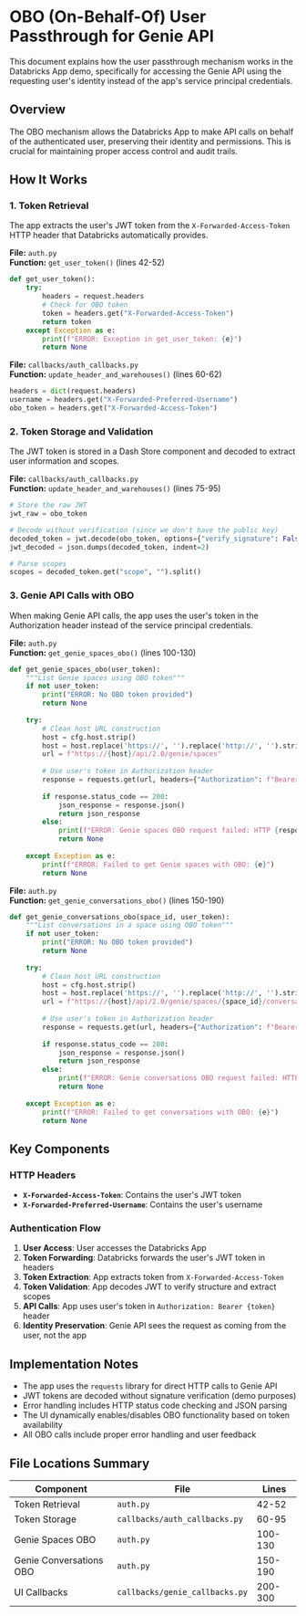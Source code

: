 # OBO (On-Behalf-Of) User Passthrough for Genie API

This document explains how the user passthrough mechanism works in the Databricks App demo, specifically for accessing the Genie API using the requesting user's identity instead of the app's service principal credentials.

## Overview

The OBO mechanism allows the Databricks App to make API calls on behalf of the authenticated user, preserving their identity and permissions. This is crucial for maintaining proper access control and audit trails.

## How It Works

### 1. Token Retrieval

The app extracts the user's JWT token from the `X-Forwarded-Access-Token` HTTP header that Databricks automatically provides.

**File:** `auth.py`  
**Function:** `get_user_token()` (lines 42-52)

```python
def get_user_token():
    try:
        headers = request.headers
        # Check for OBO token
        token = headers.get("X-Forwarded-Access-Token")
        return token
    except Exception as e:
        print(f"ERROR: Exception in get_user_token: {e}")
        return None
```

**File:** `callbacks/auth_callbacks.py`  
**Function:** `update_header_and_warehouses()` (lines 60-62)

```python
headers = dict(request.headers)
username = headers.get("X-Forwarded-Preferred-Username")
obo_token = headers.get("X-Forwarded-Access-Token")
```

### 2. Token Storage and Validation

The JWT token is stored in a Dash Store component and decoded to extract user information and scopes.

**File:** `callbacks/auth_callbacks.py`  
**Function:** `update_header_and_warehouses()` (lines 75-95)

```python
# Store the raw JWT
jwt_raw = obo_token

# Decode without verification (since we don't have the public key)
decoded_token = jwt.decode(obo_token, options={"verify_signature": False})
jwt_decoded = json.dumps(decoded_token, indent=2)

# Parse scopes
scopes = decoded_token.get("scope", "").split()
```

### 3. Genie API Calls with OBO

When making Genie API calls, the app uses the user's token in the Authorization header instead of the service principal credentials.

**File:** `auth.py`  
**Function:** `get_genie_spaces_obo()` (lines 100-130)

```python
def get_genie_spaces_obo(user_token):
    """List Genie spaces using OBO token"""
    if not user_token:
        print("ERROR: No OBO token provided")
        return None
        
    try:
        # Clean host URL construction
        host = cfg.host.strip()
        host = host.replace('https://', '').replace('http://', '').strip('/')
        url = f"https://{host}/api/2.0/genie/spaces"
        
        # Use user's token in Authorization header
        response = requests.get(url, headers={"Authorization": f"Bearer {user_token}"})
        
        if response.status_code == 200:
            json_response = response.json()
            return json_response
        else:
            print(f"ERROR: Genie spaces OBO request failed: HTTP {response.status_code}")
            return None
            
    except Exception as e:
        print(f"ERROR: Failed to get Genie spaces with OBO: {e}")
        return None
```

**File:** `auth.py`  
**Function:** `get_genie_conversations_obo()` (lines 150-190)

```python
def get_genie_conversations_obo(space_id, user_token):
    """List conversations in a space using OBO token"""
    if not user_token:
        print("ERROR: No OBO token provided")
        return None
        
    try:
        # Clean host URL construction
        host = cfg.host.strip()
        host = host.replace('https://', '').replace('http://', '').strip('/')
        url = f"https://{host}/api/2.0/genie/spaces/{space_id}/conversations"
        
        # Use user's token in Authorization header
        response = requests.get(url, headers={"Authorization": f"Bearer {user_token}"})
        
        if response.status_code == 200:
            json_response = response.json()
            return json_response
        else:
            print(f"ERROR: Genie conversations OBO request failed: HTTP {response.status_code}")
            return None
            
    except Exception as e:
        print(f"ERROR: Failed to get conversations with OBO: {e}")
        return None
```

## Key Components

### HTTP Headers
- **`X-Forwarded-Access-Token`**: Contains the user's JWT token
- **`X-Forwarded-Preferred-Username`**: Contains the user's username

### Authentication Flow
1. **User Access**: User accesses the Databricks App
2. **Token Forwarding**: Databricks forwards the user's JWT token in headers
3. **Token Extraction**: App extracts token from `X-Forwarded-Access-Token`
4. **Token Validation**: App decodes JWT to verify structure and extract scopes
5. **API Calls**: App uses user's token in `Authorization: Bearer {token}` header
6. **Identity Preservation**: Genie API sees the request as coming from the user, not the app

## Implementation Notes

- The app uses the `requests` library for direct HTTP calls to Genie API
- JWT tokens are decoded without signature verification (demo purposes)
- Error handling includes HTTP status code checking and JSON parsing
- The UI dynamically enables/disables OBO functionality based on token availability
- All OBO calls include proper error handling and user feedback

## File Locations Summary

| Component | File | Lines |
|-----------|------|-------|
| Token Retrieval | `auth.py` | 42-52 |
| Token Storage | `callbacks/auth_callbacks.py` | 60-95 |
| Genie Spaces OBO | `auth.py` | 100-130 |
| Genie Conversations OBO | `auth.py` | 150-190 |
| UI Callbacks | `callbacks/genie_callbacks.py` | 200-300 |
